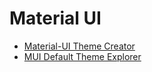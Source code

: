 # Material UI

- [Material-UI Theme Creator](https://bareynol.github.io/mui-theme-creator/)
- [MUI Default Theme Explorer](https://mui.com/material-ui/customization/default-theme/?expand-path=$.typography)
